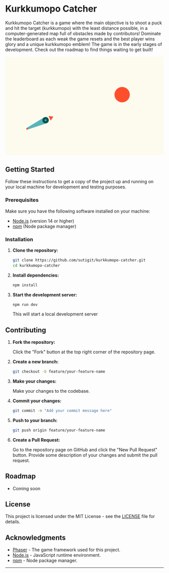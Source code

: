# Kurkkumopo Catcher

Kurkkumopo Catcher is a game where the main objective is to shoot a puck and hit the target (kurkkumopo) with the least distance possible, in a computer-generated map full of obstacles made by contributors! Dominate the leaderboard as each weak the game resets and the best player wins glory and a unique kurkkumopo emblem! The game is in the early stages of development. Check out the roadmap to find things waiting to get built!

![Game Screenshot](public/assets/kurkkumopo-catcher.png)

## Getting Started

Follow these instructions to get a copy of the project up and running on your local machine for development and testing purposes.

### Prerequisites

Make sure you have the following software installed on your machine:

-   [Node.js](https://nodejs.org/) (version 14 or higher)
-   [npm](https://www.npmjs.com/) (Node package manager)

### Installation

1. **Clone the repository:**

    ```sh
    git clone https://github.com/sutigit/kurkkumopo-catcher.git
    cd kurkkumopo-catcher
    ```

2. **Install dependencies:**

    ```sh
    npm install
    ```

3. **Start the development server:**

    ```sh
    npm run dev
    ```

    This will start a local development server

## Contributing

1. **Fork the repository:**

    Click the "Fork" button at the top right corner of the repository page.

2. **Create a new branch:**

    ```sh
    git checkout -b feature/your-feature-name
    ```

3. **Make your changes:**

    Make your changes to the codebase.

4. **Commit your changes:**

    ```sh
    git commit -m "Add your commit message here"
    ```

5. **Push to your branch:**

    ```sh
    git push origin feature/your-feature-name
    ```

6. **Create a Pull Request:**

    Go to the repository page on GitHub and click the "New Pull Request" button. Provide some description of your changes and submit the pull request.

## Roadmap

-   Coming soon

## License

This project is licensed under the MIT License - see the [LICENSE](LICENSE) file for details.

## Acknowledgments

-   [Phaser](https://phaser.io/) - The game framework used for this project.
-   [Node.js](https://nodejs.org/) - JavaScript runtime environment.
-   [npm](https://www.npmjs.com/) - Node package manager.

---

